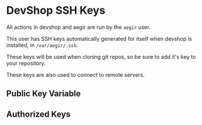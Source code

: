DevShop SSH Keys
================

All actions in devshop and aegir are run by the `aegir` user.

This user has SSH keys automatically generated for itself when devshop is installed, in `/var/aegir/.ssh`.

These keys will be used when cloning git repos, so be sure to add it's key to your
repository.

These keys are also used to connect to remote servers.

Public Key Variable
-------------------



Authorized Keys
---------------